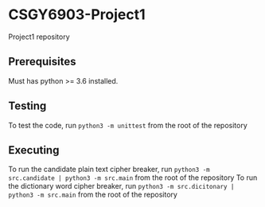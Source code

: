 # CSGY6903-Project1
Project1 repository

## Prerequisites
Must has python >= 3.6 installed.
 
## Testing
To test the code, run `python3 -m unittest` from the root of the repository

## Executing
To run the candidate plain text cipher breaker, run `python3 -m src.candidate | python3 -m src.main` from the root of the repository
To run the dictionary word cipher breaker, run `python3 -m src.dicitonary | python3 -m src.main` from the root of the repository